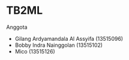 # TB2ML

Anggota
- Gilang Ardyamandala Al Assyifa (13515096)
- Bobby Indra Nainggolan (13515102)
- Mico (13515126)
